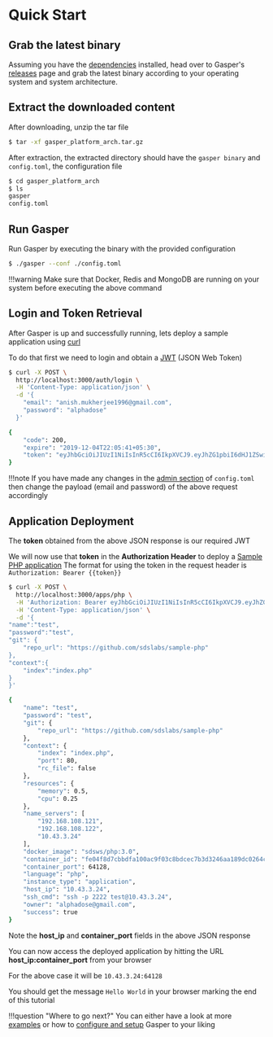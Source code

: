 # Quick Start

## Grab the latest binary
Assuming you have the [dependencies](/getting-started/dependencies) installed, head over to Gasper's [releases](https://github.com/sdslabs/gasper/releases) page and grab the latest binary according to your operating system and system architecture.

## Extract the downloaded content
After downloading, unzip the tar file

```bash
$ tar -xf gasper_platform_arch.tar.gz
```

After extraction, the extracted directory should have the `gasper binary` and `config.toml`, the configuration file

```bash
$ cd gasper_platform_arch
$ ls
gasper
config.toml
```

## Run Gasper
Run Gasper by executing the binary with the provided configuration
```bash
$ ./gasper --conf ./config.toml
```

!!!warning
    Make sure that Docker, Redis and MongoDB are running on your system before executing the above command

## Login and Token Retrieval
After Gasper is up and successfully running, lets deploy a sample application using [curl](https://curl.haxx.se/)

To do that first we need to login and obtain a [JWT](https://jwt.io/) (JSON Web Token)

```bash
$ curl -X POST \
  http://localhost:3000/auth/login \
  -H 'Content-Type: application/json' \
  -d '{
    "email": "anish.mukherjee1996@gmail.com",
    "password": "alphadose"
  }'

{
    "code": 200,
    "expire": "2019-12-04T22:05:41+05:30",
    "token": "eyJhbGciOiJIUzI1NiIsInR5cCI6IkpXVCJ9.eyJhZG1pbiI6dHJ1ZSwiZW1haWwiOiJhbHBoYWRvc2VAZ21haWwuY29tIiwiZXhwIjoxNTc1NDc3MzQxLCJvcmlnX2lhdCI6MTU3NTQ3Mzc0MSwidXNlcm5hbWUiOiJhbHBoYWRvc2UifQ.Io0txryVH8zR6JfZ0iey86474oZl8gNwo4HjKgZl2s8"
}
```

!!!note
    If you have made any changes in the [admin section](https://github.com/sdslabs/gasper/blob/develop/config.sample.toml#L36) of `config.toml` then change the payload (email and password) of the above request accordingly

## Application Deployment
The **token** obtained from the above JSON response is our required JWT

We will now use that **token** in the **Authorization Header** to deploy a [Sample PHP application](https://github.com/sdslabs/sample-php)
The format for using the token in the request header is `Authorization: Bearer {{token}}`

```bash
$ curl -X POST \
  http://localhost:3000/apps/php \
  -H 'Authorization: Bearer eyJhbGciOiJIUzI1NiIsInR5cCI6IkpXVCJ9.eyJhZG1pbiI6dHJ1ZSwiZW1haWwiOiJhbHBoYWRvc2VAZ21haWwuY29tIiwiZXhwIjoxNTc1NDc4MTc5LCJvcmlnX2lhdCI6MTU3NTQ3NDU3OSwidXNlcm5hbWUiOiJhbHBoYWRvc2UifQ.XKxKmC5mrSwHq3RGmTGqiAcQreVQjd9S-DMxw8ZN1k0' \
  -H 'Content-Type: application/json' \
  -d '{
"name":"test",
"password":"test",
"git": {
	"repo_url": "https://github.com/sdslabs/sample-php"
},
"context":{
    "index":"index.php"
}
}'

{
    "name": "test",
    "password": "test",
    "git": {
        "repo_url": "https://github.com/sdslabs/sample-php"
    },
    "context": {
        "index": "index.php",
        "port": 80,
        "rc_file": false
    },
    "resources": {
        "memory": 0.5,
        "cpu": 0.25
    },
    "name_servers": [
        "192.168.108.121",
        "192.168.108.122",
        "10.43.3.24"
    ],
    "docker_image": "sdsws/php:3.0",
    "container_id": "fe04f8d7cbbdfa100ac9f03c8bdcec7b3d3246aa189dc0264c7d2af1cb92308b",
    "container_port": 64128,
    "language": "php",
    "instance_type": "application",
    "host_ip": "10.43.3.24",
    "ssh_cmd": "ssh -p 2222 test@10.43.3.24",
    "owner": "alphadose@gmail.com",
    "success": true
}
```

Note the **host_ip** and **container_port** fields in the above JSON response

You can now access the deployed application by hitting the URL **host_ip:container_port** from your browser

For the above case it will be `10.43.3.24:64128`

You should get the message `Hello World` in your browser marking the end of this tutorial

!!!question "Where to go next?"
    You can either have a look at more [examples](/examples/login) or how to [configure and setup](/configurations/overview) Gasper to your liking
